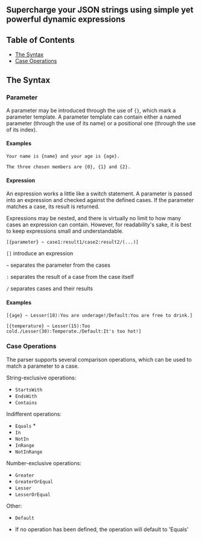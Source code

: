 ## Supercharge your JSON strings using simple yet powerful dynamic expressions

## Table of Contents

- [The Syntax](#the-syntax)
- [Case Operations](#case-operations)

## The Syntax

### Parameter

A parameter may be introduced through the use of `{}`, which mark a parameter
template. A parameter template can contain either a named parameter (through the
use of its name) or a positional one (through the use of its index).

#### Examples

`Your name is {name} and your age is {age}.`

`The three chosen members are {0}, {1} and {2}.`

#### Expression

An expression works a little like a switch statement. A parameter is passed into
an expression and checked against the defined cases. If the parameter matches a
case, its result is returned.

Expressions may be nested, and there is virtually no limit to how many cases an
expression can contain. However, for readability's sake, it is best to keep
expressions small and understandable.

`[{parameter} ~ case1:result1/case2:result2/(...)]`

`[]` introduce an expression

`~` separates the parameter from the cases

`:` separates the result of a case from the case itself

`/` separates cases and their results

#### Examples

`[{age} ~ Lesser(18):You are underage!/Default:You are free to drink.]`

`[{temperature} ~ Lesser(15):Too cold./Lesser(30):Temperate./Default:It's too hot!]`

### Case Operations

The parser supports several comparison operations, which can be used to match a
parameter to a case.

String-exclusive operations:

- `StartsWith`
- `EndsWith`
- `Contains`

Indifferent operations:

- `Equals` *
- `In`
- `NotIn`
- `InRange`
- `NotInRange`

Number-exclusive operations:

- `Greater`
- `GreaterOrEqual`
- `Lesser`
- `LesserOrEqual`

Other:

- `Default`

* If no operation has been defined, the operation will default to 'Equals'
